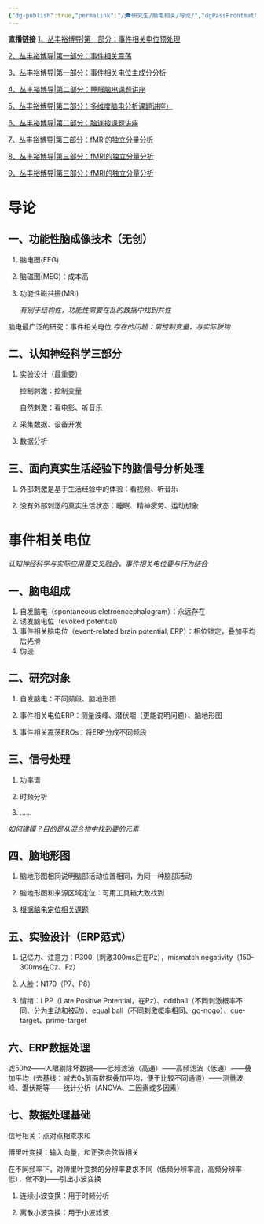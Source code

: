 ```yaml
---
{"dg-publish":true,"permalink":"/🎓研究生/脑电相关/导论/","dgPassFrontmatter":true}
---
```



**直播链接**
[1、丛丰裕博导|第一部分：事件相关电位预处理](https://appc75jwmhz4298.h5.xiaoeknow.com/v1/course/video/v_5ec3462595bb3_QEDYOkSV?type=2&pro_id=p_5ea6558d9f2ab_NTbAlcu3)

[2、丛丰裕博导|第一部分：事件相关震荡](https://appc75jwmhz4298.h5.xiaoeknow.com/v1/course/video/v_5ec627115fdd3_QTYN2u4T?pro_id=p_5ea6558d9f2ab_NTbAlcu3&type=2)

[3、丛丰裕博导|第一部分：事件相关电位主成分分析](https://appc75jwmhz4298.h5.xiaoeknow.com/v1/course/video/v_5ecb2a7bb3977_0JHxrQb4?type=2&pro_id=p_5ea6558d9f2ab_NTbAlcu3)

[4、丛丰裕博导|第二部分：睡眠脑电课题讲座](https://appc75jwmhz4298.h5.xiaoeknow.com/v1/course/video/v_5eccc909355d4_J9UfSxVN?type=2&pro_id=p_5ea6558d9f2ab_NTbAlcu3)

[5、丛丰裕博导|第二部分：多维度脑电分析课题讲座）](https://appc75jwmhz4298.h5.xiaoeknow.com/v1/course/video/v_5ecf5cbf2eec6_o8qWoo51?type=2&pro_id=p_5ea6558d9f2ab_NTbAlcu3)

[6、丛丰裕博导|第二部分：脑连接课题讲座](https://appc75jwmhz4298.h5.xiaoeknow.com/v1/course/video/v_5ed472b9e4e40_br1ViAHr?type=2&pro_id=p_5ea6558d9f2ab_NTbAlcu3)

[7、丛丰裕博导|第三部分：fMRI的独立分量分析](https://appc75jwmhz4298.h5.xiaoeknow.com/v1/course/video/v_5ed717ff4c6a2_bC9Mtp8g?type=2&pro_id=p_5ea6558d9f2ab_NTbAlcu3)

[8、丛丰裕博导|第三部分：fMRI的独立分量分析](https://appc75jwmhz4298.h5.xiaoeknow.com/v1/course/video/v_5ed8b999a1827_Cgzpngo8?type=2&pro_id=p_5ea6558d9f2ab_NTbAlcu3)

[9、丛丰裕博导|第三部分：fMRI的独立分量分析](https://appc75jwmhz4298.h5.xiaoeknow.com/v1/course/video/v_5eddddb884245_OzgXH9CM?type=2&pro_id=p_5ea6558d9f2ab_NTbAlcu3)

# 导论

## **一、功能性脑成像技术（无创）**

1.  脑电图(EEG)
    
2.  脑磁图(MEG)：成本高
    
3.  功能性磁共振(MRI)
    
    _有别于结构性，功能性需要在乱的数据中找到共性_
    

脑电最广泛的研究：事件相关电位 _存在的问题：需控制变量，与实际脱钩_

## **二、认知神经科学三部分**

1.  实验设计（最重要）
    
    控制刺激：控制变量
    
    自然刺激：看电影、听音乐
    
2.  采集数据、设备开发
    
3.  数据分析
    

## **三、面向真实生活经验下的脑信号分析处理**

1.  外部刺激是基于生活经验中的体验：看视频、听音乐
    
2.  没有外部刺激的真实生活状态：睡眠、精神疲劳、运动想象
    

# 事件相关电位

_认知神经科学与实际应用要交叉融合，事件相关电位要与行为结合_

## **一、脑电组成**

1.  自发脑电（spontaneous eletroencephalogram）：永远存在
2.  诱发脑电位（evoked potential）
3.  事件相关脑电位（event-related brain potential, ERP）：相位锁定，叠加平均后光滑
4.  伪迹

## **二、研究对象**

1.  自发脑电：不同频段、脑地形图
    
2.  事件相关电位ERP：测量波峰、潜伏期（更能说明问题）、脑地形图
    
3.  事件相关震荡EROs：将ERP分成不同频段
    

## **三、信号处理**

1.  功率谱
    
2.  时频分析
    
3.  ......
    

_如何建模？目的是从混合物中找到要的元素_

## **四、脑地形图**

1.  脑地形图相同说明脑部活动位置相同，为同一种脑部活动
    
2.  脑地形图和来源区域定位：可用工具箱大致找到
    
3.  [根据脑电定位相关课题](http://scholar.google.com/citations?user=Q3g3RV8AAAAJ&hl=en)
    

## **五、实验设计（ERP范式）**

1.  记忆力、注意力：P300（刺激300ms后在Pz），mismatch negativity（150-300ms在Cz、Fz）
    
2.  人脸：N170（P7、P8）
    
3.  情绪：LPP（Late Positive Potential，在Pz）、oddball（不同刺激概率不同、分为主动和被动）、equal ball（不同刺激概率相同、go-nogo）、cue-target、prime-target
    

## **六、ERP数据处理**

滤50hz——人眼剔除坏数据——低频滤波（高通）——高频滤波（低通）——叠加平均（去基线：减去0s前面数据叠加平均，便于比较不同通道）——测量波峰、潜伏期等——统计分析（ANOVA、二因素或多因素）

## **七、数据处理基础**

信号相关：点对点相乘求和

傅里叶变换：输入向量，和正弦余弦做相关

在不同频率下，对傅里叶变换的分辨率要求不同（低频分辨率高，高频分辨率低），做不到——引出小波变换

1.  连续小波变换：用于时频分析
    
2.  离散小波变换：用于小波滤波
